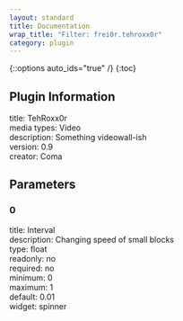 ```yaml
---
layout: standard
title: Documentation
wrap_title: "Filter: frei0r.tehroxx0r"
category: plugin
---
```

{::options auto_ids="true" /}
{:toc}

## Plugin Information

title: TehRoxx0r  
media types:
Video  
description: Something videowall-ish  
version: 0.9  
creator: Coma  

## Parameters

### 0

title: Interval    
description:
Changing speed of small blocks  
type: float  
readonly: no  
required: no  
minimum: 0  
maximum: 1  
default: 0.01  
widget: spinner  


